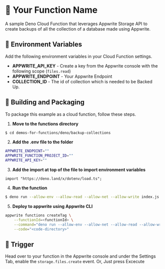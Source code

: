 # 📧  Your Function Name
A sample Deno Cloud Function that leverages Appwrite Storage API to create backups of all the collection of a database made using Appwrite.

## 📝 Environment Variables
Add the following environment variables in your Cloud Function settings.

* **APPWRITE_API_KEY** - Create a key from the Appwrite console with the following scope (`files.read`)
* **APPWRITE_ENDPOINT** - Your Appwrite Endpoint
* **COLLECTION_ID** - The id of collection which is needed to be Backed Up.

## 🚀 Building and Packaging

To package this example as a cloud function, follow these steps.

1. **Move to the functions directory**

```bash
$ cd demos-for-functions/deno/backup-collections
```

2. **Add the .env file to the folder**
```bash
APPWRITE_ENDPOINT=""
APPWRITE_FUNCTION_PROJECT_ID=""
APPWRITE_API_KEY=""
```

3. **Add the import at top of the file to import environment variables**

```deno
import "https://deno.land/x/dotenv/load.ts";
```

4. **Run the function**
```bash
$ deno run --allow-env --allow-read --allow-net --allow-write index.js
```

5. **Deploy to appwrite using Appwrite CLI**
```bash
appwrite functions createTag \
    --functionId=<functionId> \
    --command="deno run --allow-env --allow-net --allow-read --allow-write index.js" \
    --code="<code-directory>"
```

## 🎯 Trigger

Head over to your function in the Appwrite console and under the Settings Tab, enable the `storage.files.create` event. 
Or, Just press Excecute
